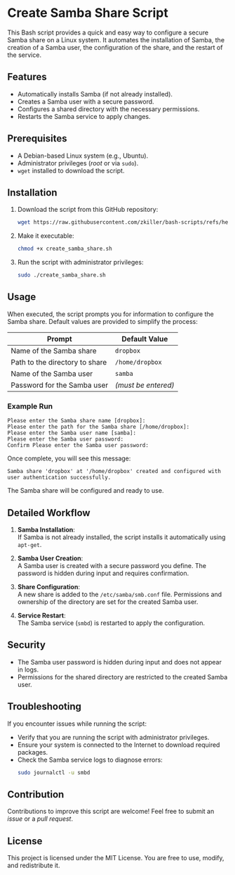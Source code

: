 # Create Samba Share Script

This Bash script provides a quick and easy way to configure a secure Samba share on a Linux system. It automates the installation of Samba, the creation of a Samba user, the configuration of the share, and the restart of the service.

## Features

- Automatically installs Samba (if not already installed).
- Creates a Samba user with a secure password.
- Configures a shared directory with the necessary permissions.
- Restarts the Samba service to apply changes.

## Prerequisites

- A Debian-based Linux system (e.g., Ubuntu).
- Administrator privileges (*root* or via `sudo`).
- `wget` installed to download the script.

## Installation

1. Download the script from this GitHub repository:
    ```bash
    wget https://raw.githubusercontent.com/zkiller/bash-scripts/refs/heads/main/create_samba_share/create_samba_share.sh
    ```

2. Make it executable:
    ```bash
    chmod +x create_samba_share.sh
    ```

3. Run the script with administrator privileges:
    ```bash
    sudo ./create_samba_share.sh
    ```

## Usage

When executed, the script prompts you for information to configure the Samba share. Default values are provided to simplify the process:

| **Prompt**                                   | **Default Value**       |
|----------------------------------------------|--------------------------|
| Name of the Samba share                      | `dropbox`               |
| Path to the directory to share               | `/home/dropbox`         |
| Name of the Samba user                       | `samba`                 |
| Password for the Samba user                  | *(must be entered)*     |

### Example Run
```
Please enter the Samba share name [dropbox]:
Please enter the path for the Samba share [/home/dropbox]:
Please enter the Samba user name [samba]:
Please enter the Samba user password:
Confirm Please enter the Samba user password:
```
Once complete, you will see this message:

`Samba share 'dropbox' at '/home/dropbox' created and configured with user authentication successfully.`


The Samba share will be configured and ready to use.

## Detailed Workflow

1. **Samba Installation**:  
   If Samba is not already installed, the script installs it automatically using `apt-get`.

2. **Samba User Creation**:  
   A Samba user is created with a secure password you define. The password is hidden during input and requires confirmation.

3. **Share Configuration**:  
   A new share is added to the `/etc/samba/smb.conf` file. Permissions and ownership of the directory are set for the created Samba user.

4. **Service Restart**:  
   The Samba service (`smbd`) is restarted to apply the configuration.

## Security

- The Samba user password is hidden during input and does not appear in logs.
- Permissions for the shared directory are restricted to the created Samba user.

## Troubleshooting

If you encounter issues while running the script:
- Verify that you are running the script with administrator privileges.
- Ensure your system is connected to the Internet to download required packages.
- Check the Samba service logs to diagnose errors:
    ```bash
    sudo journalctl -u smbd
    ```

## Contribution

Contributions to improve this script are welcome! Feel free to submit an *issue* or a *pull request*.

## License

This project is licensed under the MIT License. You are free to use, modify, and redistribute it.
